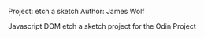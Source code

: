 Project: etch a sketch
Author: James Wolf

Javascript DOM etch a sketch project for the Odin Project

